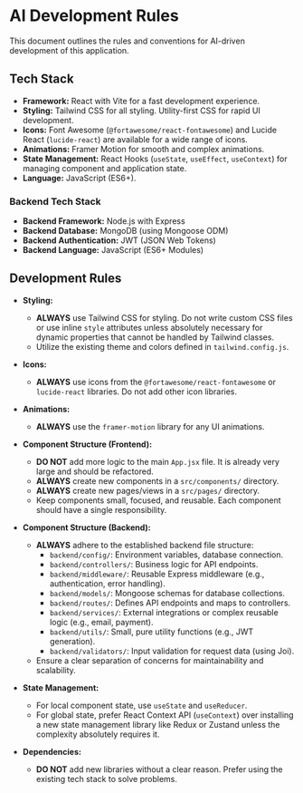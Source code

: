# AI Development Rules

This document outlines the rules and conventions for AI-driven development of this application.

## Tech Stack

- **Framework:** React with Vite for a fast development experience.
- **Styling:** Tailwind CSS for all styling. Utility-first CSS for rapid UI development.
- **Icons:** Font Awesome (`@fortawesome/react-fontawesome`) and Lucide React (`lucide-react`) are available for a wide range of icons.
- **Animations:** Framer Motion for smooth and complex animations.
- **State Management:** React Hooks (`useState`, `useEffect`, `useContext`) for managing component and application state.
- **Language:** JavaScript (ES6+).

### Backend Tech Stack
- **Backend Framework:** Node.js with Express
- **Backend Database:** MongoDB (using Mongoose ODM)
- **Backend Authentication:** JWT (JSON Web Tokens)
- **Backend Language:** JavaScript (ES6+ Modules)

## Development Rules

- **Styling:**
  - **ALWAYS** use Tailwind CSS for styling. Do not write custom CSS files or use inline `style` attributes unless absolutely necessary for dynamic properties that cannot be handled by Tailwind classes.
  - Utilize the existing theme and colors defined in `tailwind.config.js`.

- **Icons:**
  - **ALWAYS** use icons from the `@fortawesome/react-fontawesome` or `lucide-react` libraries. Do not add other icon libraries.

- **Animations:**
  - **ALWAYS** use the `framer-motion` library for any UI animations.

- **Component Structure (Frontend):**
  - **DO NOT** add more logic to the main `App.jsx` file. It is already very large and should be refactored.
  - **ALWAYS** create new components in a `src/components/` directory.
  - **ALWAYS** create new pages/views in a `src/pages/` directory.
  - Keep components small, focused, and reusable. Each component should have a single responsibility.

- **Component Structure (Backend):**
  - **ALWAYS** adhere to the established backend file structure:
    - `backend/config/`: Environment variables, database connection.
    - `backend/controllers/`: Business logic for API endpoints.
    - `backend/middleware/`: Reusable Express middleware (e.g., authentication, error handling).
    - `backend/models/`: Mongoose schemas for database collections.
    - `backend/routes/`: Defines API endpoints and maps to controllers.
    - `backend/services/`: External integrations or complex reusable logic (e.g., email, payment).
    - `backend/utils/`: Small, pure utility functions (e.g., JWT generation).
    - `backend/validators/`: Input validation for request data (using Joi).
  - Ensure a clear separation of concerns for maintainability and scalability.

- **State Management:**
  - For local component state, use `useState` and `useReducer`.
  - For global state, prefer React Context API (`useContext`) over installing a new state management library like Redux or Zustand unless the complexity absolutely requires it.

- **Dependencies:**
  - **DO NOT** add new libraries without a clear reason. Prefer using the existing tech stack to solve problems.
